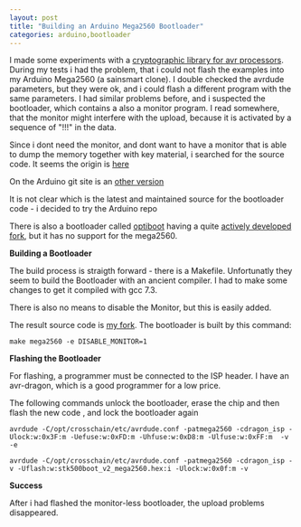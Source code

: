 ```yaml
---
layout: post
title: "Building an Arduino Mega2560 Bootloader"
categories: arduino,bootloader
---
```


I made some experiments with a [cryptographic library for avr processors][1].
During my tests i had the problem, that i could not flash the examples into my Arduino Mega2560 (a sainsmart clone). I double checked the avrdude parameters, but they were ok, and i could flash a different program with the same parameters. I had similar problems before, and i suspected the bootloader, which contains a also a monitor program. I read somewhere, that the monitor might interfere with the upload, because it is activated by a sequence of "!!!" in the data. 

Since i dont need the monitor, and dont want to have a monitor that is able to dump the memory together with key material, i searched for the source code. 
It seems the origin is [here](http://www.avr-developers.com/bootloaderdocs/index.html)

On the Arduino git site is an [other version](https://github.com/arduino/Arduino-stk500v2-bootloader)

It is not clear which is the latest and maintained source for the bootloader code - i decided to try the Arduino repo

There is also a bootloader called [optiboot](https://github.com/Optiboot/optiboot) having a quite [actively developed fork](https://github.com/sleemanj/optiboot), but it has no support for the mega2560.


**Building a Bootloader**

The build process is straigth forward - there is a Makefile. 
Unfortunatly they seem to build the Bootloader with an ancient compiler. I had to make some changes to get it compiled with gcc 7.3.

There is also no means to disable the Monitor, but this is easily added. 

The result source code is [my fork][2]. The bootloader is built by this command:

	make mega2560 -e DISABLE_MONITOR=1

**Flashing the Bootloader**

For flashing, a programmer must be connected to the ISP header. I have an avr-dragon, which is a good programmer for a low price.

The following commands unlock the bootloader, erase the chip and then flash the new code , and lock the bootloader again

	avrdude -C/opt/crosschain/etc/avrdude.conf -patmega2560 -cdragon_isp -Ulock:w:0x3F:m -Uefuse:w:0xFD:m -Uhfuse:w:0xD8:m -Ulfuse:w:0xFF:m  -v -e

	avrdude -C/opt/crosschain/etc/avrdude.conf -patmega2560 -cdragon_isp -v -Uflash:w:stk500boot_v2_mega2560.hex:i -Ulock:w:0x0f:m -v

**Success**

After i had flashed the monitor-less bootloader, the upload problems disappeared.



  [1]: https://wiki.das-labor.org/w/AVR-Crypto-Lib
  [2]: https://github.com/haarer/Arduino-stk500v2-bootloader
  
